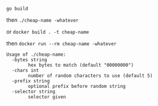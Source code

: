 `go build`

then `./cheap-name -whatever` 

or `docker build . -t cheap-name`

then `docker run --rm cheap-name -whatever`

```
Usage of ./cheap-name:
  -bytes string
        hex bytes to match (default "00000000")
  -chars int
        number of random characters to use (default 5)
  -prefix string
        optional prefix before random string
  -selector string
        selector given
```

